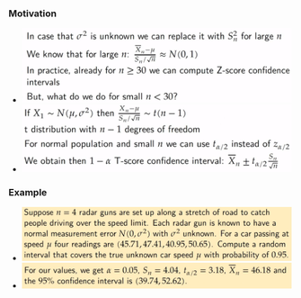 ### Motivation
+ ![](Pasted%20image%2020230115094547.png)
+ ![](Pasted%20image%2020230115094751.png)

### Example
+ ![](Pasted%20image%2020230115094822.png)
+ ![](Pasted%20image%2020230115094918.png)